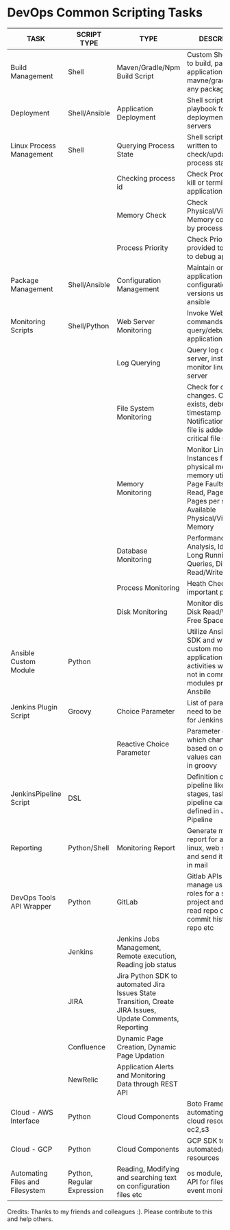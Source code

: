 # DevOps Common Scripting Tasks

| TASK  | SCRIPT TYPE | TYPE | DESCRIPTION | LEARNING SOURCE/URL
| ------------- | ------------- | ------------- | ------- |------- |
| Build Management | Shell | Maven/Gradle/Npm Build Script | Custom Shell script to build, package application using mavne/gradle/npm or any packaging tool
| Deployment | Shell/Ansible | Application Deployment | Shell script or Ansible playbook for web/ui deployment into web servers
| Linux Process Management | Shell | Querying Process State | Shell scripts are written to check/update process state
| | | Checking process id | Check Process ID to kill or terminate applications
| | | Memory Check |Check Physical/Virtual Memory consumed by process 
| | | Process Priority | Check Priority provided to process to debug application
| Package Management | Shell/Ansible | Configuration Management | Maintain or update application configurations, versions using ansible | 
| Monitoring Scripts | Shell/Python | Web Server Monitoring | Invoke Web Server cli commands to query/debug state of application
| | | Log Querying | Query log of process, server, instances to monitor linux/web server |
| | | File System Monitoring | Check for config file changes. Check if file exists, debug timestamp of file. Notification on new file is added on critical file system
| | | Memory Monitoring | Monitor Linux Instances free physical memory, memory utilization, Page Faults, Page Read, Page Write, Pages per second, Available Physical/Virtual Memory
| | | Database Monitoring | Performance Analysis, Identifying Long Running Queries, Disk Read/Write Rates etc |
| | | Process Monitoring | Heath Check on important process
| | | Disk Monitoring | Monitor disk usage, Disk Read/Write Rate, Free Space, IOPS
| Ansible Custom Module | Python | | Utilize Ansible Python SDK and write custom module for application relative activities which are not in common modules provided by Ansbile
| Jenkins Plugin Script | Groovy | Choice Parameter | List of parameters need to be passed for Jenkins job
| | | Reactive Choice Parameter | Parameter choice which changes based on other field values can be coded in groovy
| JenkinsPipeline Script | DSL | | Definition of Jenkins pipeline like agent, stages, tasks for pipeline can be defined in Jenkins Pipeline
| Reporting | Python/Shell | Monitoring Report | Generate monitoring report for application, linux, web servers and send it as HTML in mail
| DevOps Tools API Wrapper | Python | GitLab | Gitlab APIs to manage users and roles for a specific project and repos, read repo commit, commit history for a repo etc
| | Jenkins | Jenkins Jobs Management, Remote execution, Reading job status
| | JIRA | Jira Python SDK to automated Jira Issues State Transition, Create JIRA Issues, Update Comments, Reporting
| | Confluence | Dynamic Page Creation, Dynamic Page Updation
| | NewRelic | Application Alerts and Monitoring Data through REST API
| Cloud - AWS Interface | Python | Cloud Components | Boto Framework for automating/managing cloud resources like ec2,s3
| Cloud - GCP | Python | Cloud Components | GCP SDK to automated/manage resources
| Automating Files and Filesystem | Python, Regular Expression | Reading, Modifying and searching text on configuration files etc | os module, watchdog API for filesystem event monitoring

Credits: Thanks to my friends and colleagues :). Please contribute to this and help others.
